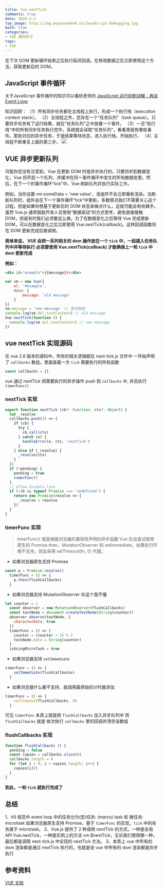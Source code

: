 ```yaml
---
title: Vue.nextTick
comments: true
date: 2020-2-2
top_image: http://img.woyasuohen6.cn/JavaScript-Debugging.jpg
math: true
categories: 
- VUE 源码学习 
tags:
- VUE
---
```


在下次 DOM 更新循环结束之后执行延迟回调。在修改数据之后立即使用这个方法，获取更新后的 DOM。
<!---more-->
## JavaScript 事件循环
关于JavaScript 事件循环的知识可以看阮老师的 [JavaScript 运行机制详解：再谈Event Loop](http://www.ruanyifeng.com/blog/2014/10/event-loop.html)

知识回顾：
（1）所有同步任务都在主线程上执行，形成一个执行栈（execution context stack）。
（2）主线程之外，还存在一个"任务队列"（task queue）。只要异步任务有了运行结果，就在"任务队列"之中放置一个事件。
（3）一旦"执行栈"中的所有同步任务执行完毕，系统就会读取"任务队列"，看看里面有哪些事件。那些对应的异步任务，于是结束等待状态，进入执行栈，开始执行。
（4）主线程不断重复上面的第三步。
![](http://www.ruanyifeng.com/blogimg/asset/2014/bg2014100801.jpg)
## VUE 异步更新队列
可能你还没有注意到，Vue 在更新 DOM 时是异步执行的。只要侦听到数据变化，Vue 将开启一个队列，并缓冲在同一事件循环中发生的所有数据变更。然后，在下一个的事件循环“tick”中，Vue 刷新队列并执行实际工作。

例如，当你设置 vm.someData = 'new value'，该组件不会立即重新渲染。当刷新队列时，组件会在下一个事件循环“tick”中更新。多数情况我们不需要关心这个过程，但是如果你想基于更新后的 DOM 状态来做点什么，这就可能会有些棘手。虽然 Vue.js 通常鼓励开发人员使用“数据驱动”的方式思考，避免直接接触 DOM，但是有时我们必须要这么做。为了在数据变化之后等待 Vue 完成更新 DOM，可以在数据变化之后立即使用 Vue.nextTick(callback)。这样回调函数将在 DOM 更新完成后被调用。

**简单来说， VUE 会把一系列相关的 dom 操作放在一个 `tick` 中，一起插入任务队列中并等待执行**
**必须要使用 Vue.nextTick(callback) 才能确保上一轮 `tick` 中 dom 更新完成**

**例如：**

```html
<div id="example">{{message}}</div>
```
```js
var vm = new Vue({
    el: '#example',
    data: {
        message: 'old message'
    }
})
vm.message = 'new message' // 更改数据
console.log(vm.$el.textContent) // old message
Vue.nextTick(function () {
  console.log(vm.$el.textContent) // new message
})
```

## vue nextTick 实现源码
在 vue 2.6 版本的源码中，所有的相关逻辑都在 next-tick.js 文件中
一开始声明了 `callbacks` 数组，里面装着一次 `tick` 需要执行的所有函数
```js
const callbacks = []
```
vue 通过 nextTick 把需要执行的异步操作 push 到 `callbacks` 中, 并且执行`timerFunc()`

### nextTick 实现
```js
export function nextTick (cb?: Function, ctx?: Object) {
  let _resolve
  callbacks.push(() => {
    if (cb) {
      try {
        cb.call(ctx)
      } catch (e) {
        handleError(e, ctx, 'nextTick')
      }
    } else if (_resolve) {
      _resolve(ctx)
    }
  })
  if (!pending) {
    pending = true
    timerFunc()
  }
  // $flow-disable-line
  if (!cb && typeof Promise !== 'undefined') {
    return new Promise(resolve => {
      _resolve = resolve
    })
  }
}
```

### timerFunc 实现
>timerFunc() 就是根据浏览器的兼容性声明的异步函数
>Vue 在会尝试使用原生的 Promise.then、MutationObserver 和 setImmediate，如果执行环境不支持，则会采用 setTimeout(fn, 0) 代替。

- 如果浏览器原生支持 Promise 
```js
const p = Promise.resolve()
  timerFunc = () => {
    p.then(flushCallbacks)
  }
```
- 如果浏览器支持 MutationObserver
😜这个我不懂
```js
let counter = 1
  const observer = new MutationObserver(flushCallbacks)
  const textNode = document.createTextNode(String(counter))
  observer.observe(textNode, {
    characterData: true
  })
  timerFunc = () => {
    counter = (counter + 1) % 2
    textNode.data = String(counter)
  }
  isUsingMicroTask = true
```
- 如果浏览器支持 `setImmediate` 
```js
timerFunc = () => {
    setImmediate(flushCallbacks)
  }
```
- 如果浏览器什么都不支持，就调用最原始的计时器添加
```js
timerFunc = () => {
    setTimeout(flushCallbacks, 0)
  }
```

可见 `timerFunc` 本质上就是把 `flushCallbacks` 加入异步队列中
而 `flushCallbacks` 就是 依次执行 `callbacks` 里的回调并清空该数组 

### flushCallbacks 实现
```js
function flushCallbacks () {
  pending = false
  const copies = callbacks.slice(0)
  callbacks.length = 0
  for (let i = 0; i < copies.length; i++) {
    copies[i]()
  }
}
```
**到此，一轮 `tick` 就执行完成了**
## 总结
1、h5 规范中 event loop 中的任务分为(宏)任务: (marco) task 和 微任务: microtask
如果浏览器原生支持 Promise，基于 `timerFunc` 的实现，`tick` 中的任务属于 microtask。
2、Vue.js 提供了 2 种调用 nextTick 的方式，一种是全局 API Vue.nextTick，一种是实例上的方法 vm.$nextTick，无论我们使用哪一种，最后都是调用 next-tick.js 中实现的 nextTick 方法。
3、本质上 vue 中所有的 dom 渲染都是通过 nextTick 执行的，也就是说 vue 中所有的 dom 渲染都是异步执行
## 参考资料

[VUE 文档](https://cn.vuejs.org/v2/guide/reactivity.html#%E5%BC%82%E6%AD%A5%E6%9B%B4%E6%96%B0%E9%98%9F%E5%88%97)